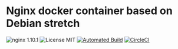 # Nginx docker container based on Debian stretch

![nginx 1.10.1](https://img.shields.io/badge/nginx-1.10.1-brightgreen.svg) 
![License MIT](https://img.shields.io/badge/license-MIT-blue.svg)
[![Automated Build](http://img.shields.io/badge/automated-build-green.svg)](https://hub.docker.com/r/martinvenus/debian-stretch-nginx)
[![CircleCI](https://circleci.com/gh/martinvenus/debian-stretch-nginx.svg?style=shield)](https://circleci.com/gh/martinvenus/debian-stretch-nginx)
